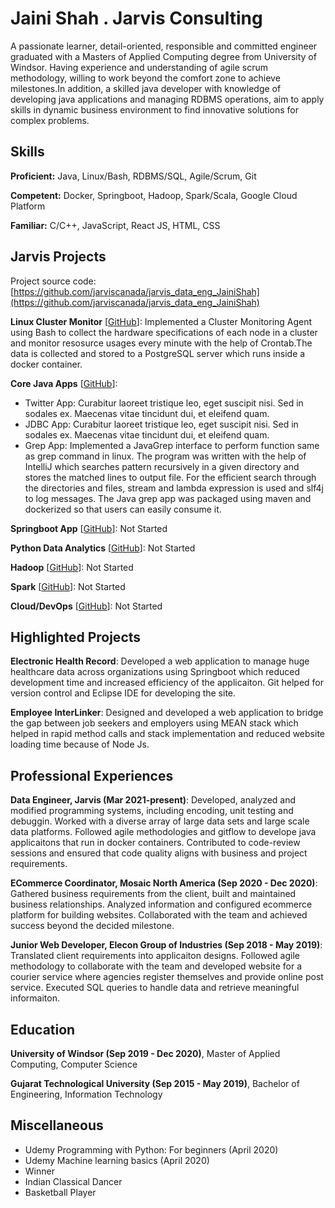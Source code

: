 # Jaini Shah . Jarvis Consulting

A passionate learner, detail-oriented, responsible and committed engineer graduated with a Masters of Applied Computing degree from University of Windsor. Having experience and understanding of agile scrum methodology, willing to work beyond the comfort zone to achieve milestones.In addition, a skilled java developer with knowledge of  developing java applications and managing RDBMS operations, aim to apply skills in dynamic business environment to find innovative solutions for complex problems.

## Skills

**Proficient:** Java, Linux/Bash, RDBMS/SQL, Agile/Scrum, Git

**Competent:** Docker, Springboot, Hadoop, Spark/Scala, Google Cloud Platform

**Familiar:** C/C++, JavaScript, React JS, HTML, CSS

## Jarvis Projects

Project source code: [https://github.com/jarviscanada/jarvis_data_eng_JainiShah](https://github.com/jarviscanada/jarvis_data_eng_JainiShah)


**Linux Cluster Monitor** [[GitHub](https://github.com/jarviscanada/jarvis_data_eng_JainiShah/tree/master/linux_sql)]: Implemented a Cluster Monitoring Agent using Bash to collect the hardware specifications of each node in a cluster and monitor resosurce usages every minute with the help of Crontab.The data is collected and stored to a PostgreSQL server which runs inside a docker container.

**Core Java Apps** [[GitHub](https://github.com/jarviscanada/jarvis_data_eng_JainiShah/tree/master/core_java)]:
      
  - Twitter App: Curabitur laoreet tristique leo, eget suscipit nisi. Sed in sodales ex. Maecenas vitae tincidunt dui, et eleifend quam.
  - JDBC App: Curabitur laoreet tristique leo, eget suscipit nisi. Sed in sodales ex. Maecenas vitae tincidunt dui, et eleifend quam.
  - Grep App: Implemented a JavaGrep interface to perform function same as grep command in linux. The program was written with the help of IntelliJ which searches pattern recursively in a given directory and stores the matched lines to output file. For the efficient search through the directories and files, stream and lambda expression is used and slf4j to log messages. The Java grep app was packaged using maven and dockerized so that users can easily consume it.

**Springboot App** [[GitHub](https://github.com/jarviscanada/jarvis_data_eng_JainiShah/tree/master/springboot)]: Not Started

**Python Data Analytics** [[GitHub](https://github.com/jarviscanada/jarvis_data_eng_JainiShah/tree/master/python_data_anlytics)]: Not Started

**Hadoop** [[GitHub](https://github.com/jarviscanada/jarvis_data_eng_JainiShah/tree/master/hadoop)]: Not Started

**Spark** [[GitHub](https://github.com/jarviscanada/jarvis_data_eng_JainiShah/tree/master/spark)]: Not Started

**Cloud/DevOps** [[GitHub](https://github.com/jarviscanada/jarvis_data_eng_JainiShah/tree/master/cloud_devops)]: Not Started


## Highlighted Projects
**Electronic Health Record**: Developed a web application to manage huge healthcare data across organizations using Springboot which reduced development time and increased efficiency of the applicaiton. Git helped for version control and Eclipse IDE for developing the site.

**Employee InterLinker**: Designed and developed a web application to bridge the gap between job seekers and employers using MEAN stack which helped in rapid method calls and stack implementation and reduced website loading time because of Node Js.


## Professional Experiences

**Data Engineer, Jarvis (Mar 2021-present)**: Developed, analyzed and modified programming systems, including encoding, unit testing and debuggin. Worked with a diverse array of large data sets and large scale data platforms. Followed agile methodologies and gitflow to develope java applicaitons that run in docker containers. Contributed to code-review sessions and ensured that code quality aligns with business and project requirements.

**ECommerce Coordinator, Mosaic North America (Sep 2020 - Dec 2020)**: Gathered business requirements from the client, built and maintained business relationships. Analyzed information and configured ecommerce platform for building websites. Collaborated with the team and achieved success beyond the decided milestone.

**Junior Web Developer, Elecon Group of Industries (Sep 2018 - May 2019)**: Translated client requirements into applicaiton designs. Followed agile methodology to collaborate with the team and developed website for a courier service where agencies register themselves and provide online post service. Executed SQL queries to handle data and retrieve meaningful informaiton.


## Education
**University of Windsor (Sep 2019 - Dec 2020)**, Master of Applied Computing, Computer Science

**Gujarat Technological University (Sep 2015 - May 2019)**, Bachelor of Engineering, Information Technology


## Miscellaneous
- Udemy Programming with Python: For beginners (April 2020)
- Udemy Machine learning basics (April 2020)
- Winner
- Indian Classical Dancer
- Basketball Player
